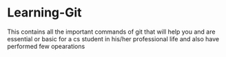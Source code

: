 # Learning-Git
This contains all the important commands of git that will help you and are essential or basic for a cs student in his/her professional life and also have performed few opearations

